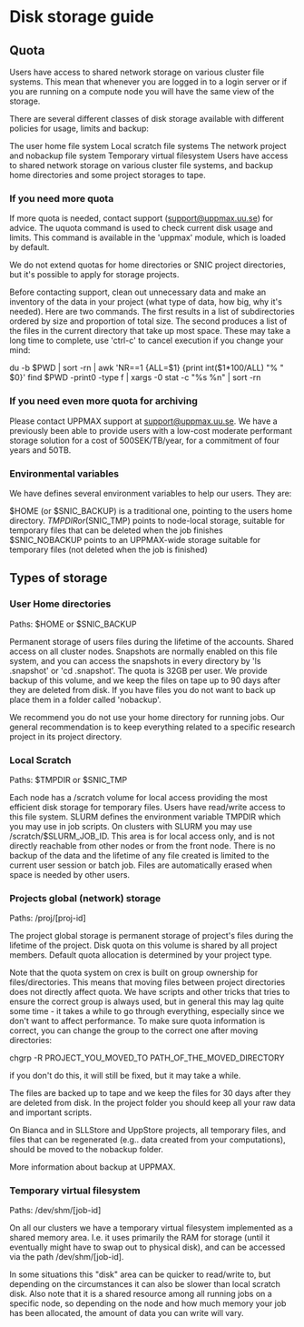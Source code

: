 # Disk storage guide

## Quota

Users have access to shared network storage on various cluster file systems. This mean that whenever you are logged in to a login server or if you are running on a compute node you will have the same view of the storage.

There are several different classes of disk storage available with different policies for usage, limits and backup:

The user home file system
Local scratch file systems
The network project and nobackup file system
Temporary virtual filesystem
Users have access to shared network storage on various cluster file systems, and backup home directories and some project storages to tape.

### If you need more quota
If more quota is needed, contact support (support@uppmax.uu.se) for advice. The uquota command is used to check current disk usage and limits. This command is available in the 'uppmax' module, which is loaded by default.

We do not extend quotas for home directories or SNIC project directories, but it's possible to apply for storage projects.

Before contacting support, clean out unnecessary data and make an inventory of the data in your project (what type of data, how big, why it's needed). Here are two commands. The first results in a list of subdirectories ordered by size and proportion of total size. The second produces a list of the files in the current directory that take up most space. These may take a long time to complete, use 'ctrl-c' to cancel execution if you change your mind:

du -b $PWD | sort -rn | awk 'NR==1 {ALL=$1} {print int($1*100/ALL) "% " $0}'
find $PWD -print0 -type f | xargs -0 stat -c "%s %n" | sort -rn

### If you need even more quota for archiving
Please contact UPPMAX support at support@uppmax.uu.se. We have a previously been able to provide users with a low-cost moderate performant storage solution for a cost of 500SEK/TB/year, for a commitment of four years and 50TB.

### Environmental variables
We have defines several environment variables to help our users. They are:

$HOME (or $SNIC_BACKUP) is a traditional one, pointing to the users home directory.
$TMPDIR or ($SNIC_TMP) points to node-local storage, suitable for temporary files that can be deleted when the job finishes
$SNIC_NOBACKUP points to an UPPMAX-wide storage suitable for temporary files (not deleted when the job is finished)

## Types of storage
### User Home directories
Paths: $HOME or $SNIC_BACKUP

Permanent storage of users files during the lifetime of the accounts. Shared access on all cluster nodes. Snapshots are normally enabled on this file system, and you can access the snapshots in every directory by 'ls .snapshot' or 'cd .snapshot'. The quota is 32GB per user. We provide backup of this volume, and we keep the files on tape up to 90 days after they are deleted from disk. If you have files you do not want to back up place them in a folder called 'nobackup'.

We recommend you do not use your home directory for running jobs. Our general recommendation is to keep everything related to a specific research project in its project directory.

### Local Scratch
Paths: $TMPDIR or $SNIC_TMP

Each node has a /scratch volume for local access providing the most efficient disk storage for temporary files. Users have read/write access to this file system. SLURM defines the environment variable TMPDIR which you may use in job scripts. On clusters with SLURM you may use /scratch/$SLURM_JOB_ID. This area is for local access only, and is not directly reachable from other nodes or from the front node. There is no backup of the data and the lifetime of any file created is limited to the current user session or batch job. Files are automatically erased when space is needed by other users.

### Projects global (network) storage
Paths: /proj/[proj-id]

The project global storage is permanent storage of project's files during the lifetime of the project. Disk quota on this volume is shared by all project members. Default quota allocation is determined by your project type.

Note that the quota system on crex is built on group ownership for files/directories. This means that moving files between project directories does not directly affect quota. We have scripts and other tricks that tries to ensure the correct group is always used, but  in general this may lag quite some time - it takes a while to go through everything, especially since we don't want to affect performance. To make sure quota information is correct, you can change the group to the correct one after moving directories:

chgrp -R PROJECT_YOU_MOVED_TO PATH_OF_THE_MOVED_DIRECTORY

if you don't do this, it will still be fixed, but it may take a while.

The files are backed up to tape and we keep the files for 30 days after they are deleted from disk. In the project folder you should keep all your raw data and important scripts.

On Bianca and in SLLStore and UppStore projects, all temporary files, and files that can be regenerated (e.g.. data created from your computations), should be moved to the nobackup folder.

More information about backup at UPPMAX.

### Temporary virtual filesystem
Paths: /dev/shm/[job-id]

On all our clusters we have a temporary virtual filesystem implemented as a shared memory area. I.e. it uses primarily the RAM for storage (until it eventually might have to swap out to physical disk), and can be accessed via the path /dev/shm/[job-id].

In some situations this "disk" area can be quicker to read/write to, but depending on the circumstances it can also be slower than local scratch disk. Also note that it is a shared resource among all running jobs on a specific node, so depending on the node and how much memory your job has been allocated, the amount of data you can write will vary.
